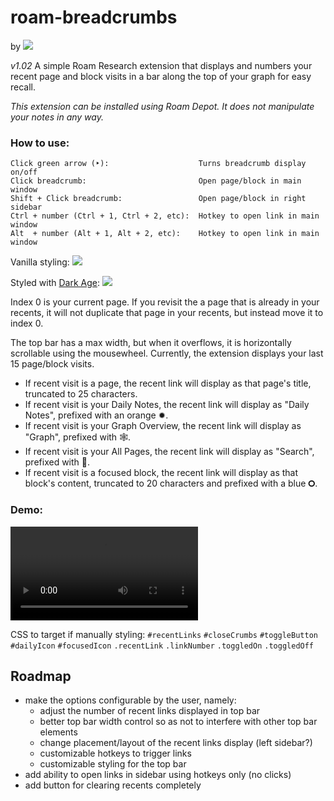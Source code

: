 # roam-breadcrumbs
by <img src="https://user-images.githubusercontent.com/32799489/182765779-b0ca1c44-a272-4bbd-b85e-71fdb25ee39d.png"></img>


_v1.02_
A simple Roam Research extension that displays and numbers your recent page and block visits in a bar along the top of your graph for easy recall.


_This extension can be installed using Roam Depot. It does not manipulate your notes in any way._

### How to use:
    Click green arrow (‣):                    Turns breadcrumb display on/off
    Click breadcrumb:                         Open page/block in main window
    Shift + Click breadcrumb:                 Open page/block in right sidebar
    Ctrl + number (Ctrl + 1, Ctrl + 2, etc):  Hotkey to open link in main window
    Alt  + number (Alt + 1, Alt + 2, etc):    Hotkey to open link in main window

Vanilla styling:
<img src="https://user-images.githubusercontent.com/32799489/182746482-64135da4-5829-4748-b34b-2c2b22347895.png"></img>

Styled with [Dark Age](https://github.com/shodty/Roam_Dark_Age):
<img src="https://user-images.githubusercontent.com/32799489/182746108-79d69971-f3a5-4423-ac9d-8183db60dd5f.png"></img>


Index 0 is your current page. If you revisit the a page that is already in your recents, it will not duplicate that page in your recents, but instead move it to index 0.

The top bar has a max width, but when it overflows, it is horizontally scrollable using the mousewheel. Currently, the extension displays your last 15 page/block visits. 

- If recent visit is a page, the recent link will display as that page's title, truncated to 25 characters.
- If recent visit is your Daily Notes, the recent link will display as "Daily Notes", prefixed with an orange ✹.
- If recent visit is your Graph Overview, the recent link will display as "Graph", prefixed with 🕸️.
- If recent visit is your All Pages, the recent link will display as "Search", prefixed with 🔎.
- If recent visit is a focused block, the recent link will display as that block's content, truncated to 20 characters and prefixed with a blue 🞇.


### Demo:

<video src="https://user-images.githubusercontent.com/32799489/182495797-b5535d75-81ed-4238-be57-e970d5c02a6f.mp4" controls="controls"></video>

CSS to target if manually styling:
`#recentLinks`
`#closeCrumbs`
`#toggleButton`
`#dailyIcon`
`#focusedIcon`
`.recentLink`
`.linkNumber`
`.toggledOn`
`.toggledOff`

## Roadmap

- make the options configurable by the user, namely:
  * adjust the number of recent links displayed in top bar
  * better top bar width control so as not to interfere with other top bar elements
  * change placement/layout of the recent links display (left sidebar?)
  * customizable hotkeys to trigger links
  * customizable styling for the top bar
- add ability to open links in sidebar using hotkeys only (no clicks)
- add button for clearing recents completely